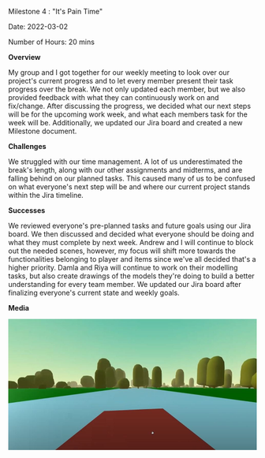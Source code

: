 
Milestone 4 : "It's Pain Time"

Date: 2022-03-02

Number of Hours: 20 mins

**Overview**

My group and I got together for our weekly meeting to look over our project's current progress and to let every member present their task progress over the break. We not only updated each member, but we also provided feedback with what they can continuously work on and fix/change. After discussing the progress, we decided what our next steps will be for the upcoming work week, and what each members task for the week will be. Additionally, we updated our Jira board and created a new Milestone document.

**Challenges**

We struggled with our time management. A lot of us underestimated the break's length, along with our other assignments and midterms, and are falling behind on our planned tasks. This caused many of us to be confused on what everyone's next step will be and where our current project stands within the Jira timeline.

**Successes**

We reviewed everyone's pre-planned tasks and future goals using our Jira board. We then discussed and decided what everyone should be doing and what they must complete by next week. Andrew and I will continue to block out the needed scenes, however, my focus will shift more towards the functionalities belonging to player and items since we've all decided that's a higher priority. Damla and Riya will continue to work on their modelling tasks, but also create drawings of the models they're doing to build a better understanding for every team member. We updated our Jira board after finalizing everyone's current state and weekly goals.

**Media**

![NatsBlogPost3_Media](https://github.com/BIT-IMD-Learning-with-AS/imd3901-term-project-nard/blob/main/documentation/blogposts/canoe.JPG?raw=true)
